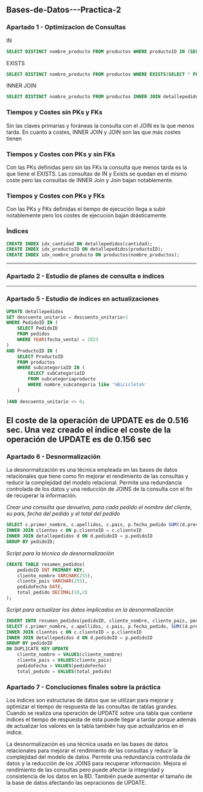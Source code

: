 ## Bases-de-Datos---Practica-2

### Apartado 1 - Optimizacion de Consultas
IN
>
```sql
SELECT DISTINCT nombre_producto FROM productos WHERE productoID IN (SELECT productoID FROM detallePEDIDOS WHERE cantidad > 5)
```
EXISTS
>
```sql
SELECT DISTINCT nombre_producto FROM productos WHERE EXISTS(SELECT * FROM detallepedidos WHERE productos.productoID = detallepedidos.productoID AND cantidad > 5);
```

INNER JOIN
>
```sql
SELECT DISTINCT nombre_producto FROM productos INNER JOIN detallepedidos ON productos.productoID = detallepedidos.productoID WHERE cantidad > 5;
```
### Tiempos y Costes sin PKs y FKs
Sin las claves primarias y foráneas la consulta con el JOIN es la que menos tarda. En cuanto a costes, INNER JOIN y JOIN son las que más costes tienen

### Tiempos y Costes con PKs y sin FKs
Con las PKs definidas pero sin las FKs la consulta que menos tarda es la que tiene el EXISTS. Las consultas de IN y Exists se quedan en el mismo coste pero las consultas de INNER Join y Join bajan notablemente.

### Tiempos y Costes con PKs y FKs
Con las PKs y FKs definidas el tiempo de ejecución llega a subir notablemente pero los costes de ejecución bajan drásticamente.

### Índices
>
```sql
CREATE INDEX idx_cantidad ON detallepedidos(cantidad);
CREATE INDEX idx_productoID ON detallepedidos(productoID);
CREATE INDEX idx_nombre_producto ON productos(nombre_productos);
```

---

### Apartado 2 - Estudio de planes de consulta e índices
---
### Apartado 5 - Estudio de índices en actualizaciones
>
```sql
UPDATE detallepedidos
SET descuento_unitario = descuento_unitario+1
WHERE PedidoID IN (
    SELECT PedidoID
    FROM pedidos
    WHERE YEAR(fecha_venta) = 2023
)
AND ProductoID IN (
    SELECT ProductoID
    FROM productos
    WHERE subcategoriaID IN (
        SELECT subCategoriaID
        FROM subcategoriaproducto
        WHERE nombre_subcategoria like '%Bicicleta%'
    )
    
)AND descuento_unitario <> 0;
```
El coste de la operación de UPDATE es de 0.516 sec.
Una vez creado el índice el coste de la operación de UPDATE es de 0.156 sec
---
### Apartado 6 - Desnormalización
La desnormalización es una técnica empleada en las bases de datos relacionales que tiene como fin mejorar el rendimiento de las consultas y reducir la complejidad del modelo relacional. Permite una redundancia controlada de los datos y una reducción de JOINS de la consulta con el fin de recuperar la información.

_Crear una consulta que devuelva, para cada pedido el nombre del cliente, su pais, fecha del pedido y el total del pedido_
>
```sql
SELECT c.primer_nombre, c.apellidos, c.pais, p.fecha_pedido SUM((d.precio_unitario - d.descuento_unitario)*d.cantidad) AS  total_pedido FROM pedidos p
INNER JOIN clientes c ON p.clienteID = c.clienteID
INNER JOIN detallepedidos d ON d.pedidoID = p.pedidoID
GROUP BY pedidoID;
```
_Script para la técnica de desnormalización_
> 
```sql
CREATE TABLE resumen_pedidos(
    pedidoID INT PRIMARY KEY,
    cliente_nombre VARCHAR(255),
    cliente_pais VARCHAR(255),
    pedidoFecha DATE,
    total_pedido DECIMAL(10,2)
);
```
_Script para actualizar los datos implicados en la desnormalización_
>
```sql
INSERT INTO resumen_pedidos(pedidoID, cliente_nombre, cliente_pais, pedidoFecha, total_pedido);
SELECT c.primer_nombre, c.apellidos, c.pais, p.fecha_pedido, SUM((d.precio_unitario - d.descuento_unitario)*d.cantidad) AS total_pedido FROM pedidos p
INNER JOIN clientes c ON c.clienteID = p.clienteID
INNER JOIN detallepedidos d ON d.pedidoID = p.pedidoID
GROUP BY pedidoID
ON DUPLICATE KEY UPDATE
    cliente_nombre = VALUES(cliente_nombre)
    cliente_pais = VALUES(cliente_pais)
    pedidoFecha = VALUES(pedidoFecha)
    total_pedido = VALUES(total_pedido)
```

### Apartado 7 - Concluciones finales sobre la práctica
Los índices son estructuras de datos que se utilizan para mejorar y optimizar el tiempo de respuesta de las consultas de tablas grandes. Cuando se realiza una operación de UPDATE sobre una tabla que contiene índices el tiempo de respuesta de esta puede llegar a tardar porque además de actualizar los valores en la tabla también hay que actualizarlos en el índice.

La desnormalización es una técnica usada en las bases de datos relacionales para mejorar el rendimiento de las consultas y reducir la complejidad del modelo de datos. Permite una redundancia controlada de datos y la reducción de los JOINS para recuperar información. Mejora el rendimiento de las consultas pero puede afectar la integridad y consistencia de los datos en la BD. También puede aumentar el tamaño de la base de datos afectando las oepraciones de UPDATE.